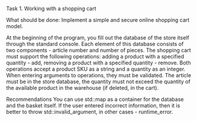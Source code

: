 Task 1. Working with a shopping cart

What should be done:
Implement a simple and secure online shopping cart model.

At the beginning of the program, you fill out the database of the store itself through the standard console.
Each element of this database consists of two components - article number and number of pieces.
The shopping cart must support the following operations: adding a product with a specified quantity - add, removing a product with a specified quantity - remove.
Both operations accept a product SKU as a string and a quantity as an integer.
When entering arguments to operations, they must be validated.
The article must be in the store database, the quantity must not exceed the quantity of the available product in the warehouse (if deleted, in the cart).

Recommendations
You can use std::map as a container for the database and the basket itself.
If the user entered incorrect information, then it is better to throw std::invalid_argument, in other cases - runtime_error.
